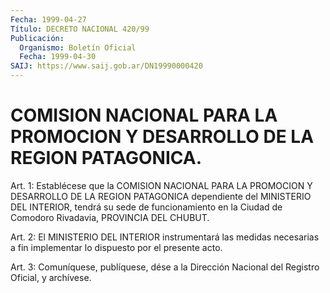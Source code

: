 ```yaml
---
Fecha: 1999-04-27
Título: DECRETO NACIONAL 420/99
Publicación:
  Organismo: Boletín Oficial
  Fecha: 1999-04-30
SAIJ: https://www.saij.gob.ar/DN19990000420
---
```

# COMISION NACIONAL PARA LA PROMOCION Y DESARROLLO DE  LA REGION PATAGONICA.

<a id="1"></a>
Art. 1: Establécese que la COMISION NACIONAL PARA LA PROMOCION Y DESARROLLO DE LA REGION PATAGONICA dependiente del MINISTERIO DEL INTERIOR, tendrá su sede de funcionamiento en la Ciudad de Comodoro Rivadavia, PROVINCIA DEL CHUBUT.

<a id="2"></a>
Art.  2:  El  MINISTERIO  DEL  INTERIOR instrumentará las medidas necesarias  a fin implementar lo dispuesto  por  el  presente  acto.

<a id="3"></a>
Art. 3: Comuníquese,  publíquese, dése a la Dirección Nacional del Registro Oficial, y archívese.